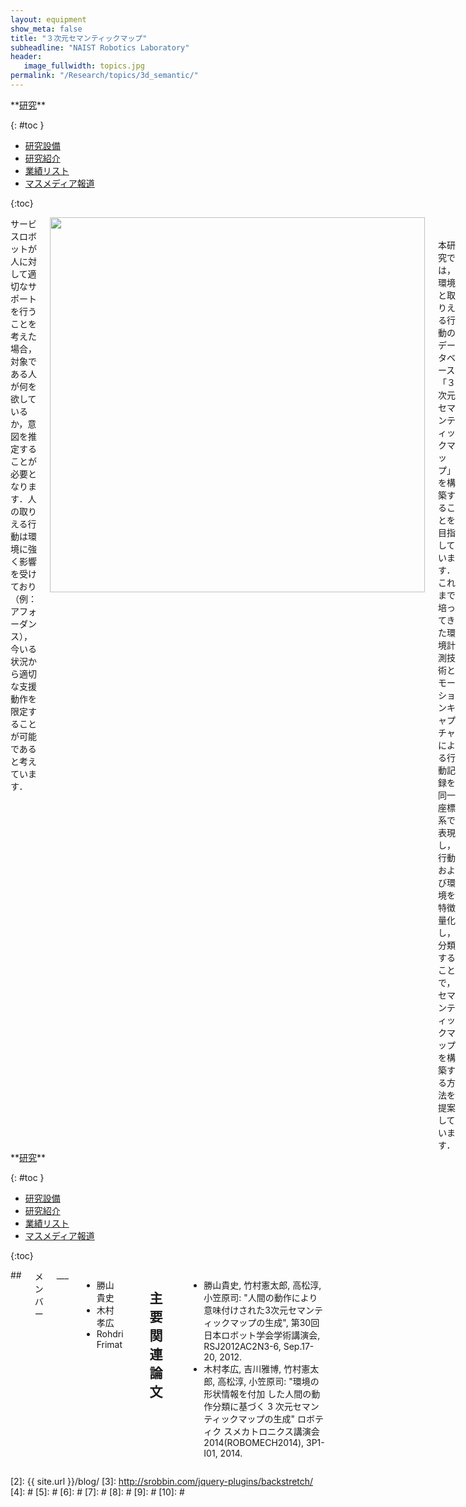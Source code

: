 ```yaml
---
layout: equipment
show_meta: false
title: "３次元セマンティックマップ"
subheadline: "NAIST Robotics Laboratory"
header:
   image_fullwidth: topics.jpg
permalink: "/Research/topics/3d_semantic/"
---
```


<div class="row">
<div class="medium-4 medium-push-8 columns" markdown="1">
<div class="panel radius" markdown="1">
**<a href="{{ site.url }}{{ site.baseurl }}/Research/">研究</a>**

{: #toc }
*  <a href="{{ site.url }}{{ site.baseurl }}/Research/equipment/">研究設備</a>  
*  <a href="{{ site.url }}{{ site.baseurl }}/Research/topics/">研究紹介</a>  
*  <a href="{{ site.url }}{{ site.baseurl }}/Research/publication/">業績リスト</a>  
*  <a href="{{ site.url }}{{ site.baseurl }}/Research/press/">マスメディア報道</a>  

{:toc}
</div>
</div><!-- /.medium-4.columns -->

<div class="medium-8 medium-pull-4 columns" markdown="1">
サービスロボットが人に対して適切なサポートを行うことを考えた場合，対象である人が何を欲しているか，意図を推定することが必要となります．人の取りえる行動は環境に強く影響を受けており（例：アフォーダンス），今いる状況から適切な支援動作を限定することが可能であると考えています．
<div style="text-align:center">
<img class="t50" src="{{ site.urlimg }}3d_semantic_map.jpg" alt="" style="width: 600px;" style="height: 350px;">
</div>
<br/>
<br/>
本研究では，環境と取りえる行動のデータベース「３次元セマンティックマップ」を構築することを目指しています．これまで培ってきた環境計測技術とモーションキャプチャによる行動記録を同一座標系で表現し，行動および環境を特徴量化し，分類することで，セマンティックマップを構築する方法を提案しています．

<div style="text-align:center">
<div class="flex-video">
        <iframe width="1280" height="720" src="//www.youtube.com/embed/0MibqgZ_eeo" frameborder="0" allowfullscreen></iframe>
</div>
</div>
</div>
</div><!-- /.row -->

<div class="row">
<div class="medium-4 medium-push-8 columns" markdown="1">
<div class="panel radius" markdown="1">
**<a href="{{ site.url }}{{ site.baseurl }}/Research/">研究</a>**

{: #toc }
*  <a href="{{ site.url }}{{ site.baseurl }}/Research/equipment/">研究設備</a>  
*  <a href="{{ site.url }}{{ site.baseurl }}/Research/topics/">研究紹介</a>  
*  <a href="{{ site.url }}{{ site.baseurl }}/Research/publication/">業績リスト</a>  
*  <a href="{{ site.url }}{{ site.baseurl }}/Research/press/">マスメディア報道</a>  

{:toc}
</div>
</div><!-- /.medium-4.columns -->

<div class="medium-8 medium-pull-4 columns" markdown="1">
## <span style="font-size: 100%">メンバー</span>
___

- 勝山 貴史  
- 木村 孝広  
- Rohdri Frimat
 
<br/>


## <span style="font-size: 100%">主要関連論文</span>
___
- 勝山貴史, 竹村憲太郎, 高松淳, 小笠原司: 
"人間の動作により意味付けされた3次元セマンティックマップの生成",
第30回日本ロボット学会学術講演会, RSJ2012AC2N3-6, Sep.17-20, 2012.  
- 木村孝広, 吉川雅博, 竹村憲太郎, 高松淳, 小笠原司: 
"環境の形状情報を付加 した人間の動作分類に基づく 3 次元セマンティックマップの生成"
ロボティク スメカトロニクス講演会2014(ROBOMECH2014), 3P1-I01, 2014.
</div> 
</div><!-- /.row -->



 [1]: http://kramdown.gettalong.org/converter/html.html#toc
 [2]: {{ site.url }}/blog/
 [3]: http://srobbin.com/jquery-plugins/backstretch/
 [4]: #
 [5]: #
 [6]: #
 [7]: #
 [8]: #
 [9]: #
 [10]: #
